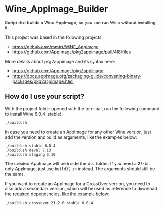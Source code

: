 # Wine_AppImage_Builder

Script that builds a Wine AppImage, so you can run Wine without installing it.

This project was based in the following projects:
- https://github.com/mmtrt/WINE_AppImage
- https://github.com/AppImage/pkg2appimage/pull/418/files

More details about pkg2appimage and its syntax here:
- https://github.com/AppImage/pkg2appimage
- https://docs.appimage.org/packaging-guide/converting-binary-packages/pkg2appimage.html

## How do I use your script?
With the project folder opened with the terminal, run the following command to install Wine 6.0.4 (stable):

```
./build.sh
```

In case you need to create an AppImage for any other Wine version, just add the version and build as arguments, like the examples below:
```
./build.sh stable 6.0.4
./build.sh devel 7.13
./build.sh staging 6.10
```

The created AppImage will be inside the dist folder. If you need a 32-bit only AppImage, just use `build32.sh` instead. The arguments should still be the same. 

If you want to create an AppImage for a CrossOver version, you need to also add a secondary version, which will be used as reference to download the required dependencies, like the example below:

```
./build.sh crossover 21.2.0 stable 6.0.4
```